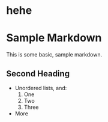 # hehe

<h1 id="sample-markdown">Sample Markdown</h1>
<p>This is some basic, sample markdown.</p>
<h2 id="second-heading">Second Heading</h2>
<ul>
<li>Unordered lists, and:<ol>
<li>One</li>
<li>Two</li>
<li>Three</li>
</ol>
</li>
<li>More</li>
</ul>
